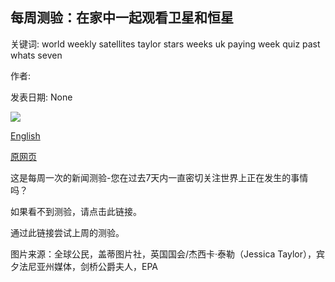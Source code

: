## 每周测验：在家中一起观看卫星和恒星

关键词: world weekly satellites taylor stars weeks uk paying week quiz past whats seven

作者: 

发表日期: None

![](https://ichef.bbci.co.uk/news/1024/branded_news/032B/production/_111911800_hi061123936.jpg)

[English](Quiz%20of%20the%20Week%3A%20On%20satellites%20and%20stars%20Together%20at%20Home.md)

[原网页](https://www.bbc.com/news/world-52398054)

这是每周一次的新闻测验-您在过去7天内一直密切关注世界上正在发生的事情吗？

如果看不到测验，请点击此链接。

通过此链接尝试上周的测验。

图片来源：全球公民，盖蒂图片社，英国国会/杰西卡·泰勒（Jessica Taylor），宾夕法尼亚州媒体，剑桥公爵夫人，EPA